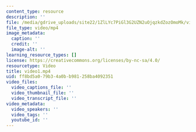 ```yaml
---
content_type: resource
description: ''
file: /media/gdrive_uploads/site22/1ZlLYc7PiGl3G2UZN2uOjqzkdZozOmoMk/video1.mp4
file_type: video/mp4
image_metadata:
  caption: ''
  credit: ''
  image-alt: ''
learning_resource_types: []
license: https://creativecommons.org/licenses/by-nc-sa/4.0/
resourcetype: Video
title: video1.mp4
uid: ff8bd5a0-79b3-4a0b-b981-258ba4092351
video_files:
  video_captions_file: ''
  video_thumbnail_file: ''
  video_transcript_file: ''
video_metadata:
  video_speakers: ''
  video_tags: ''
  youtube_id: ''
---
```

